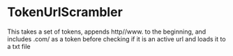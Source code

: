 # TokenUrlScrambler
This takes a set of tokens, appends http//www. to the beginning, and includes .com/ as a token before checking if it is an active url and loads it to a txt file
